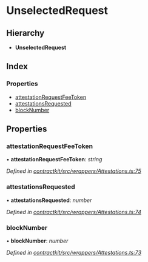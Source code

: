 # UnselectedRequest

## Hierarchy

* **UnselectedRequest**

## Index

### Properties

* [attestationRequestFeeToken](_wrappers_attestations_.unselectedrequest.md#attestationrequestfeetoken)
* [attestationsRequested](_wrappers_attestations_.unselectedrequest.md#attestationsrequested)
* [blockNumber](_wrappers_attestations_.unselectedrequest.md#blocknumber)

## Properties

### attestationRequestFeeToken

• **attestationRequestFeeToken**: _string_

_Defined in_ [_contractkit/src/wrappers/Attestations.ts:75_](https://github.com/celo-org/celo-monorepo/blob/master/packages/sdk/contractkit/src/wrappers/Attestations.ts#L75)

### attestationsRequested

• **attestationsRequested**: _number_

_Defined in_ [_contractkit/src/wrappers/Attestations.ts:74_](https://github.com/celo-org/celo-monorepo/blob/master/packages/sdk/contractkit/src/wrappers/Attestations.ts#L74)

### blockNumber

• **blockNumber**: _number_

_Defined in_ [_contractkit/src/wrappers/Attestations.ts:73_](https://github.com/celo-org/celo-monorepo/blob/master/packages/sdk/contractkit/src/wrappers/Attestations.ts#L73)

